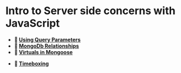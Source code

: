 # Intro to Server side concerns with JavaScript

* **📖 [Using Query Parameters](https://codeworksacademy.com/fs-student-guide/resources/wk5/01-Query-Parameters)**
* **📖 [MongoDb Relationships](https://codeworksacademy.com/fs-student-guide/resources/wk5/02-Relationships)**
* **📖 [Virtuals in Mongoose](https://codeworksacademy.com/fs-student-guide/resources/wk5/04-Virtuals)**

<!-- TODO move elsewhere -->
* **📖 [Timeboxing](https://codeworksacademy.com/fs-student-guide/resources/wk5/03-Timeboxing)**

